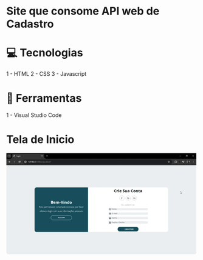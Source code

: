 <h1> Site que consome API web de Cadastro </h1>

# 💻 Tecnologias
<a>1 - HTML<a>
<a>2 - CSS<a>
<a>3 - Javascript<a>

# 🔨 Ferramentas
<a>1 - Visual Studio Code<a>

# Tela de Inicio
<img width="500px" src="./imgTelas/telaInicial.gif"><br><br>
